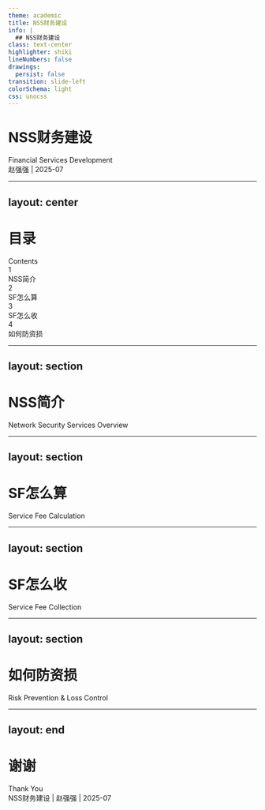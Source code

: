 ```yaml
---
theme: academic
title: NSS财务建设
info: |
  ## NSS财务建设
class: text-center
highlighter: shiki
lineNumbers: false
drawings:
  persist: false
transition: slide-left
colorSchema: light
css: unocss
---
```


# NSS财务建设

<div class="text-2xl font-light text-gray-600 mt-8">
  Financial Services Development
</div>

<div class="absolute bottom-10 left-1/2 transform -translate-x-1/2">
  <div class="text-sm text-gray-500">
    赵强强 | 2025-07
  </div>
</div>

---
layout: center
---

# 目录
<div class="text-base opacity-60">Contents</div>

<div class="mt-16 space-y-6 text-left max-w-md">

<div class="flex items-center space-x-4">
  <div class="w-8 h-8 bg-blue-500 text-white rounded-full flex items-center justify-center text-sm font-bold">1</div>
  <div class="text-xl">NSS简介</div>
</div>

<div class="flex items-center space-x-4">
  <div class="w-8 h-8 bg-blue-500 text-white rounded-full flex items-center justify-center text-sm font-bold">2</div>
  <div class="text-xl">SF怎么算</div>
</div>

<div class="flex items-center space-x-4">
  <div class="w-8 h-8 bg-blue-500 text-white rounded-full flex items-center justify-center text-sm font-bold">3</div>
  <div class="text-xl">SF怎么收</div>
</div>

<div class="flex items-center space-x-4">
  <div class="w-8 h-8 bg-blue-500 text-white rounded-full flex items-center justify-center text-sm font-bold">4</div>
  <div class="text-xl">如何防资损</div>
</div>

</div>

---
layout: section
---

# NSS简介
<div class="text-base opacity-60 mt-4">Network Security Services Overview</div>

---
layout: section
---

# SF怎么算
<div class="text-base opacity-60 mt-4">Service Fee Calculation</div>

---
layout: section
---

# SF怎么收
<div class="text-base opacity-60 mt-4">Service Fee Collection</div>

---
layout: section
---

# 如何防资损
<div class="text-base opacity-60 mt-4">Risk Prevention & Loss Control</div>

---
layout: end
---

# 谢谢
<div class="text-base opacity-60 mt-4">Thank You</div>

<div class="absolute bottom-10 left-1/2 transform -translate-x-1/2">
  <div class="text-sm text-gray-500">
    NSS财务建设 | 赵强强 | 2025-07
  </div>
</div>
